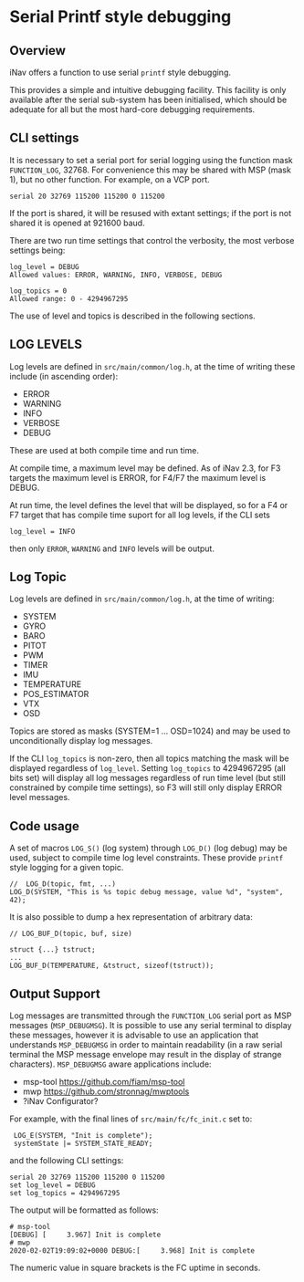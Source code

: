 # Serial Printf style debugging

## Overview

iNav offers a function to use serial `printf` style debugging.

This provides a simple and intuitive debugging facility. This facility is only available after the serial sub-system has been initialised, which should be adequate for all but the most hard-core debugging requirements.

## CLI settings

It is necessary to set a serial port for serial logging using the function mask `FUNCTION_LOG`, 32768. For convenience this may be shared with MSP (mask 1), but no other function.
For example, on a VCP port.

```
serial 20 32769 115200 115200 0 115200
```

If the port is shared, it will be resused with extant settings; if the port is not shared it is opened at 921600 baud.

There are two run time settings that control the verbosity, the most verbose settings being:

```
log_level = DEBUG
Allowed values: ERROR, WARNING, INFO, VERBOSE, DEBUG

log_topics = 0
Allowed range: 0 - 4294967295

```

The use of level and topics is described in the following sections.

## LOG LEVELS

Log levels are defined in `src/main/common/log.h`, at the time of writing these include (in ascending order):

* ERROR
* WARNING
* INFO
* VERBOSE
* DEBUG

These are used at both compile time and run time.

At compile time, a maximum level may be defined. As of iNav 2.3, for F3 targets the maximum level is ERROR, for F4/F7 the maximum level is DEBUG.

At run time, the level defines the level that will be displayed, so for a F4 or F7 target that has compile time suport for all log levels, if the CLI sets
```
log_level = INFO
```
then only `ERROR`, `WARNING` and `INFO` levels will be output.

## Log Topic

Log levels are defined in `src/main/common/log.h`, at the time of writing:

* SYSTEM
* GYRO
* BARO
* PITOT
* PWM
* TIMER
* IMU
* TEMPERATURE
* POS_ESTIMATOR
* VTX
* OSD

Topics are stored as masks (SYSTEM=1 ... OSD=1024) and may be used to unconditionally display log messages.

If the CLI `log_topics` is non-zero, then all topics matching the mask will be displayed regardless of `log_level`. Setting `log_topics` to 4294967295 (all bits set) will display all log messages regardless of run time level (but still constrained by compile time settings), so F3 will still only display ERROR level messages.

## Code usage

A set of macros `LOG_S()` (log system) through `LOG_D()` (log debug) may be used, subject to compile time log level constraints. These provide `printf` style logging for a given topic.

```
//  LOG_D(topic, fmt, ...)
LOG_D(SYSTEM, "This is %s topic debug message, value %d", "system", 42);
```

It is also possible to dump a hex representation of arbitrary  data:

```
// LOG_BUF_D(topic, buf, size)

struct {...} tstruct;
...
LOG_BUF_D(TEMPERATURE, &tstruct, sizeof(tstruct));

```

## Output Support

Log messages are transmitted through the `FUNCTION_LOG` serial port as MSP messages (`MSP_DEBUGMSG`). It is possible to use any serial terminal to display these messages, however it is advisable to use an application that understands `MSP_DEBUGMSG` in order to maintain readability (in a raw serial terminal the MSP message envelope may result in the display of strange characters). `MSP_DEBUGMSG` aware applications include:

* msp-tool https://github.com/fiam/msp-tool
* mwp https://github.com/stronnag/mwptools
* ?iNav Configurator?

For example, with the final lines of `src/main/fc/fc_init.c` set to:

```
 LOG_E(SYSTEM, "Init is complete");
 systemState |= SYSTEM_STATE_READY;
```

and the following CLI settings:

```
serial 20 32769 115200 115200 0 115200
set log_level = DEBUG
set log_topics = 4294967295
```

The output will be formatted as follows:

```
# msp-tool
[DEBUG] [     3.967] Init is complete
# mwp
2020-02-02T19:09:02+0000 DEBUG:[     3.968] Init is complete
```

The numeric value in square brackets is the FC uptime in seconds.
